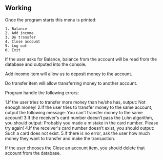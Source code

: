 ## Working


Once the program starts this menu is printed:


    1. Balance
    2. Add income  
    3. Do transfer
    4. Close account
    5. Log out
    0. Exit


If the user asks for Balance, balance from the account will be read from the database and outputed into the console.


Add income item will allow us to deposit money to the account.


Do transfer item will allow transferring money to another account. 


Program handle the following errors:


1.If the user tries to transfer more money than he/she has, output: Not enough money!
2.If the user tries to transfer money to the same account, output the following message: You can't transfer money to the same account!
3.If the receiver's card number doesn’t pass the Luhn algorithm, you should output: Probably you made a mistake in the card number. Please try again!
4.If the receiver's card number doesn’t exist, you should output: Such a card does not exist.
5.If there is no error, ask the user how much money they want to transfer and make the transaction.


If the user chooses the Close an account item, you should delete that account from the database.
